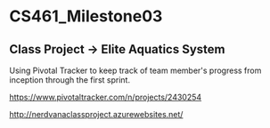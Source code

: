 # CS461_Milestone03
## Class Project -> Elite Aquatics System

Using Pivotal Tracker to keep track of team member's progress from inception through the first sprint.

https://www.pivotaltracker.com/n/projects/2430254

http://nerdvanaclassproject.azurewebsites.net/
